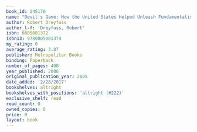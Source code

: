 ```yaml
---
book_id: 245170
name: "Devil's Game: How the United States Helped Unleash Fundamentalist Islam"
author: Robert Dreyfuss
author_l-f: 'Dreyfuss, Robert'
isbn: 0805081372
isbn13: 9780805081374
my_rating: 0
average_rating: 3.87
publisher: Metropolitan Books
binding: Paperback
number_of_pages: 400
year_published: 2006
original_publication_year: 2005
date_added: '2/28/2017'
bookshelves: altright
bookshelves_with_positions: 'altright (#222)'
exclusive_shelf: read
read_count: 0
owned_copies: 0
price: 0
layout: book
---
```

